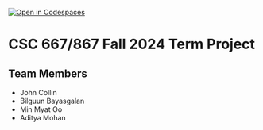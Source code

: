 [![Open in Codespaces](https://classroom.github.com/assets/launch-codespace-2972f46106e565e64193e422d61a12cf1da4916b45550586e14ef0a7c637dd04.svg)](https://classroom.github.com/open-in-codespaces?assignment_repo_id=16637979)
# CSC 667/867 Fall 2024 Term Project

## Team Members

- John Collin
- Bilguun Bayasgalan
- Min Myat Oo
- Aditya Mohan
